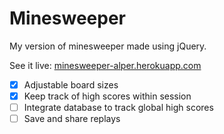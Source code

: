 # Minesweeper

My version of minesweeper made using jQuery. 

See it live:
<a href="minesweeper-alper.herokuapp.com">minesweeper-alper.herokuapp.com</a>


- [x] Adjustable board sizes
- [x] Keep track of high scores within session
- [ ] Integrate database to track global high scores
- [ ] Save and share replays

